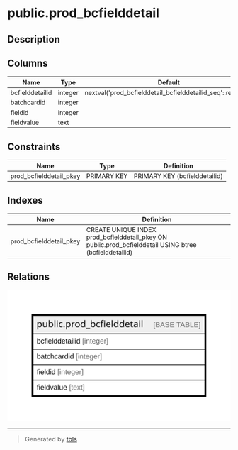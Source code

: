 # public.prod_bcfielddetail

## Description

## Columns

| Name | Type | Default | Nullable | Children | Parents | Comment |
| ---- | ---- | ------- | -------- | -------- | ------- | ------- |
| bcfielddetailid | integer | nextval('prod_bcfielddetail_bcfielddetailid_seq'::regclass) | false |  |  |  |
| batchcardid | integer |  | true |  |  |  |
| fieldid | integer |  | true |  |  |  |
| fieldvalue | text |  | true |  |  |  |

## Constraints

| Name | Type | Definition |
| ---- | ---- | ---------- |
| prod_bcfielddetail_pkey | PRIMARY KEY | PRIMARY KEY (bcfielddetailid) |

## Indexes

| Name | Definition |
| ---- | ---------- |
| prod_bcfielddetail_pkey | CREATE UNIQUE INDEX prod_bcfielddetail_pkey ON public.prod_bcfielddetail USING btree (bcfielddetailid) |

## Relations

![er](public.prod_bcfielddetail.svg)

---

> Generated by [tbls](https://github.com/k1LoW/tbls)
